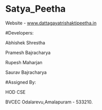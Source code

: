 # Satya_Peetha

Website - www.dattagayatrishaktipeetha.in 

#Developers:

Abhishek Shrestha

Pramesh Bajracharya

Rupesh Maharjan

Saurav Bajracharya

#Assigned By:

HOD CSE 

BVCEC Odalarevu,Amalapuram - 533210.